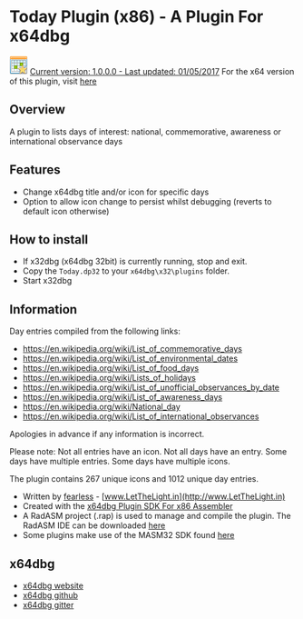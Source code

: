 # Today Plugin (x86) - A Plugin For x64dbg

![](https://github.com/mrfearless/Today-Plugin-x86/blob/master/images/today.png) [Current version: 1.0.0.0 - Last updated: 01/05/2017](https://github.com/mrfearless/Today-Plugin-x86/releases/latest) For the x64 version of this plugin, visit [here](https://github.com/mrfearless/Today-Plugin-x64)

## Overview

A plugin to lists days of interest: national, commemorative, awareness or international observance days

## Features

* Change x64dbg title and/or icon for specific days
* Option to allow icon change to persist whilst debugging (reverts to default icon otherwise)

## How to install

* If x32dbg (x64dbg 32bit) is currently running, stop and exit.
* Copy the `Today.dp32` to your `x64dbg\x32\plugins` folder.
* Start x32dbg

## Information

Day entries compiled from the following links:

* https://en.wikipedia.org/wiki/List_of_commemorative_days
* https://en.wikipedia.org/wiki/List_of_environmental_dates
* https://en.wikipedia.org/wiki/List_of_food_days
* https://en.wikipedia.org/wiki/Lists_of_holidays
* https://en.wikipedia.org/wiki/List_of_unofficial_observances_by_date
* https://en.wikipedia.org/wiki/List_of_awareness_days
* https://en.wikipedia.org/wiki/National_day
* https://en.wikipedia.org/wiki/List_of_international_observances

Apologies in advance if any information is incorrect.

Please note: Not all entries have an icon. Not all days have an entry. Some days have multiple entries. Some days have multiple icons.

The plugin contains 267 unique icons and 1012 unique day entries.

* Written by [fearless](https://github.com/mrfearless)  - [www.LetTheLight.in](http://www.LetTheLight.in)
* Created with the [x64dbg Plugin SDK For x86 Assembler](https://github.com/mrfearless/x64dbg-Plugin-SDK-For-x86-Assembler)
* A RadASM project (.rap) is used to manage and compile the plugin. The RadASM IDE can be downloaded [here](http://www.softpedia.com/get/Programming/File-Editors/RadASM.shtml)
* Some plugins make use of the MASM32 SDK found [here](http://www.masm32.com/masmdl.htm)

## x64dbg
* [x64dbg website](http://x64dbg.com)
* [x64dbg github](https://github.com/x64dbg/x64dbg)
* [x64dbg gitter](https://gitter.im/x64dbg/x64dbg)